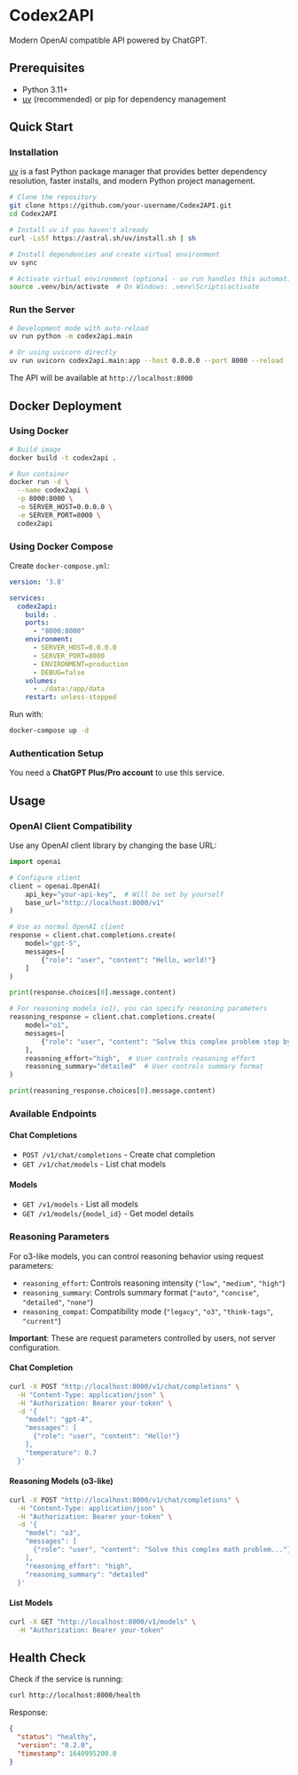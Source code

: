 # Codex2API

Modern OpenAI compatible API powered by ChatGPT.

## Prerequisites

- Python 3.11+
- [uv](https://docs.astral.sh/uv/) (recommended) or pip for dependency management

## Quick Start

### Installation


[uv](https://docs.astral.sh/uv/) is a fast Python package manager that provides better dependency resolution, faster installs, and modern Python project management.

```bash
# Clone the repository
git clone https://github.com/your-username/Codex2API.git
cd Codex2API

# Install uv if you haven't already
curl -LsSf https://astral.sh/uv/install.sh | sh

# Install dependencies and create virtual environment
uv sync

# Activate virtual environment (optional - uv run handles this automatically)
source .venv/bin/activate  # On Windows: .venv\Scripts\activate
```


### Run the Server

```bash
# Development mode with auto-reload
uv run python -m codex2api.main

# Or using uvicorn directly
uv run uvicorn codex2api.main:app --host 0.0.0.0 --port 8000 --reload
```


The API will be available at `http://localhost:8000`

## Docker Deployment

### Using Docker

```bash
# Build image
docker build -t codex2api .

# Run container
docker run -d \
  --name codex2api \
  -p 8000:8000 \
  -e SERVER_HOST=0.0.0.0 \
  -e SERVER_PORT=8000 \
  codex2api
```

### Using Docker Compose

Create `docker-compose.yml`:

```yaml
version: '3.8'

services:
  codex2api:
    build: .
    ports:
      - "8000:8000"
    environment:
      - SERVER_HOST=0.0.0.0
      - SERVER_PORT=8000
      - ENVIRONMENT=production
      - DEBUG=false
    volumes:
      - ./data:/app/data
    restart: unless-stopped
```

Run with:

```bash
docker-compose up -d
```

### Authentication Setup

You need a **ChatGPT Plus/Pro account** to use this service.

## Usage

### OpenAI Client Compatibility

Use any OpenAI client library by changing the base URL:

```python
import openai

# Configure client
client = openai.OpenAI(
    api_key="your-api-key",  # Will be set by yourself
    base_url="http://localhost:8000/v1"
)

# Use as normal OpenAI client
response = client.chat.completions.create(
    model="gpt-5",
    messages=[
        {"role": "user", "content": "Hello, world!"}
    ]
)

print(response.choices[0].message.content)

# For reasoning models (o1), you can specify reasoning parameters
reasoning_response = client.chat.completions.create(
    model="o1",
    messages=[
        {"role": "user", "content": "Solve this complex problem step by step..."}
    ],
    reasoning_effort="high",  # User controls reasoning effort
    reasoning_summary="detailed"  # User controls summary format
)

print(reasoning_response.choices[0].message.content)
```


### Available Endpoints

#### Chat Completions

- `POST /v1/chat/completions` - Create chat completion
- `GET /v1/chat/models` - List chat models

#### Models

- `GET /v1/models` - List all models
- `GET /v1/models/{model_id}` - Get model details

### Reasoning Parameters

For o3-like models, you can control reasoning behavior using request parameters:

- `reasoning_effort`: Controls reasoning intensity (`"low"`, `"medium"`, `"high"`)
- `reasoning_summary`: Controls summary format (`"auto"`, `"concise"`, `"detailed"`, `"none"`)
- `reasoning_compat`: Compatibility mode (`"legacy"`, `"o3"`, `"think-tags"`, `"current"`)

**Important**: These are request parameters controlled by users, not server configuration.

#### Chat Completion

```bash
curl -X POST "http://localhost:8000/v1/chat/completions" \
  -H "Content-Type: application/json" \
  -H "Authorization: Bearer your-token" \
  -d '{
    "model": "gpt-4",
    "messages": [
      {"role": "user", "content": "Hello!"}
    ],
    "temperature": 0.7
  }'
```

#### Reasoning Models (o3-like)

```bash
curl -X POST "http://localhost:8000/v1/chat/completions" \
  -H "Content-Type: application/json" \
  -H "Authorization: Bearer your-token" \
  -d '{
    "model": "o3",
    "messages": [
      {"role": "user", "content": "Solve this complex math problem..."}
    ],
    "reasoning_effort": "high",
    "reasoning_summary": "detailed"
  }'
```

#### List Models

```bash
curl -X GET "http://localhost:8000/v1/models" \
  -H "Authorization: Bearer your-token"
```



## Health Check

Check if the service is running:

```bash
curl http://localhost:8000/health
```

Response:

```json
{
  "status": "healthy",
  "version": "0.2.0",
  "timestamp": 1640995200.0
}
```
